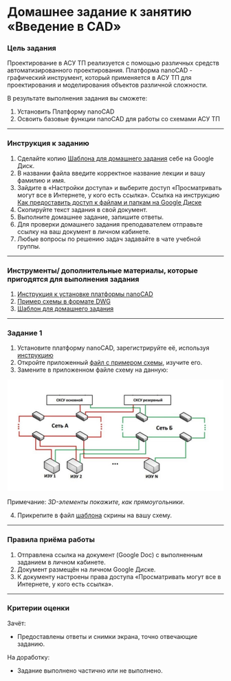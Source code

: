 # Домашнее задание к занятию «Введение в CAD»

### Цель задания

Проектирование в АСУ ТП реализуется с помощью различных средств автоматизированного проектирования. Платформа nanoCAD - графический инструмент, который применяется в АСУ ТП для проектирования и моделирования объектов различной сложности.

В результате выполнения задания вы сможете:

1. Установить Платформу nanoCAD
1. Освоить базовые функции nanoCAD для работы со схемами АСУ ТП

------

### Инструкция к заданию

1. Сделайте копию [Шаблона для домашнего задания](https://u.netology.ru/backend/uploads/lms/content_assets/file/5396/%D0%A8%D0%B0%D0%B1%D0%BB%D0%BE%D0%BD_%D0%B4%D0%BB%D1%8F_%D0%B4%D0%BE%D0%BC%D0%B0%D1%88%D0%BD%D0%B5%D0%B3%D0%BE_%D0%B7%D0%B0%D0%B4%D0%B0%D0%BD%D0%B8%D1%8F__%D0%92%D0%B2%D0%B5%D0%B4%D0%B5%D0%BD%D0%B8%D0%B5_%D0%B2_CAD__-_%D0%A4%D0%B0%D0%BC%D0%B8%D0%BB%D0%B8%D1%8F_%D0%98%D0%BC%D1%8F__%D0%A1%D0%94%D0%95%D0%9B%D0%90%D0%99%D0%A2%D0%95_%D0%9A%D0%9E%D0%9F%D0%98%D0%AE_.docx) себе на Google Диск.
1. В названии файла введите корректное название лекции и вашу фамилию и имя.
1. Зайдите в «Настройки доступа» и выберите доступ «Просматривать могут все в Интернете, у кого есть ссылка». Ссылка на инструкцию [Как предоставить доступ к файлам и папкам на Google Диске](https://support.google.com/docs/answer/2494822?hl=ru&co=GENIE.Platform%3DDesktop)
1. Скопируйте текст задания в свой документ.
1. Выполните домашнее задание, запишите ответы.
1. Для проверки домашнего задания преподавателем отправьте ссылку на ваш документ в личном кабинете.
1. Любые вопросы по решению задач задавайте в чате учебной группы.

-----

### Инструменты/ дополнительные материалы, которые пригодятся для выполнения задания

1. [Инструкция к установке платформы nanoCAD](https://u.netology.ru/backend/uploads/lms/content_assets/file/5397/%D0%98%D0%BD%D1%81%D1%82%D1%80%D1%83%D0%BA%D1%86%D0%B8%D1%8F_%D0%BF%D0%BE_%D1%83%D1%81%D1%82%D0%B0%D0%BD%D0%BE%D0%B2%D0%BA%D0%B5_nanoCAD.pptx)
2. [Пример схемы в формате DWG](https://u.netology.ru/backend/uploads/lms/content_assets/file/5398/C%D1%85%D0%B5%D0%BC%D0%B0_%D0%94%D0%97_%D0%B2%D0%B2%D0%B5%D0%B4%D0%B5%D0%BD%D0%B8%D0%B5_%D0%B2_CAD.dwg)
3. [Шаблон для домашнего задания](https://u.netology.ru/backend/uploads/lms/content_assets/file/5396/%D0%A8%D0%B0%D0%B1%D0%BB%D0%BE%D0%BD_%D0%B4%D0%BB%D1%8F_%D0%B4%D0%BE%D0%BC%D0%B0%D1%88%D0%BD%D0%B5%D0%B3%D0%BE_%D0%B7%D0%B0%D0%B4%D0%B0%D0%BD%D0%B8%D1%8F__%D0%92%D0%B2%D0%B5%D0%B4%D0%B5%D0%BD%D0%B8%D0%B5_%D0%B2_CAD__-_%D0%A4%D0%B0%D0%BC%D0%B8%D0%BB%D0%B8%D1%8F_%D0%98%D0%BC%D1%8F__%D0%A1%D0%94%D0%95%D0%9B%D0%90%D0%99%D0%A2%D0%95_%D0%9A%D0%9E%D0%9F%D0%98%D0%AE_.docx)


------

### Задание 1

1. Установите платформу nanoCAD, зарегистрируйте её, используя [инструкцию](https://u.netology.ru/backend/uploads/lms/content_assets/file/5397/%D0%98%D0%BD%D1%81%D1%82%D1%80%D1%83%D0%BA%D1%86%D0%B8%D1%8F_%D0%BF%D0%BE_%D1%83%D1%81%D1%82%D0%B0%D0%BD%D0%BE%D0%B2%D0%BA%D0%B5_nanoCAD.pptx)
2. Откройте приложенный [файл с примером схемы](https://u.netology.ru/backend/uploads/lms/content_assets/file/5398/C%D1%85%D0%B5%D0%BC%D0%B0_%D0%94%D0%97_%D0%B2%D0%B2%D0%B5%D0%B4%D0%B5%D0%BD%D0%B8%D0%B5_%D0%B2_CAD.dwg), изучите его.
3. Замените в приложенном файле схему на данную:

![image](https://github.com/netology-code/pms-homeworks/blob/main/12.1/S%D1%81heme.png)

Примечание: *3D-элементы покажите, как прямоугольники*.

4. Прикрепите в файл [шаблона](https://docs.google.com/document/d/1KtLntCSF0V9zyBNWoTEEDadnIvaHBuqHXCl_wkydmUk/edit?usp=sharing) скрины на вашу схему.

-----

### Правила приёма работы

1. Отправлена ссылка на документ (Google Doc) с выполненным заданием в личном кабинете.
2. Документ размещён на личном Google Диске.
3. К документу настроены права доступа «Просматривать могут все в Интернете, у кого есть ссылка».

------

### Критерии оценки

Зачёт:

- Предоставлены ответы и снимки экрана, точно отвечающие заданию.


На доработку:

- Задание выполнено частично или не выполнено.
